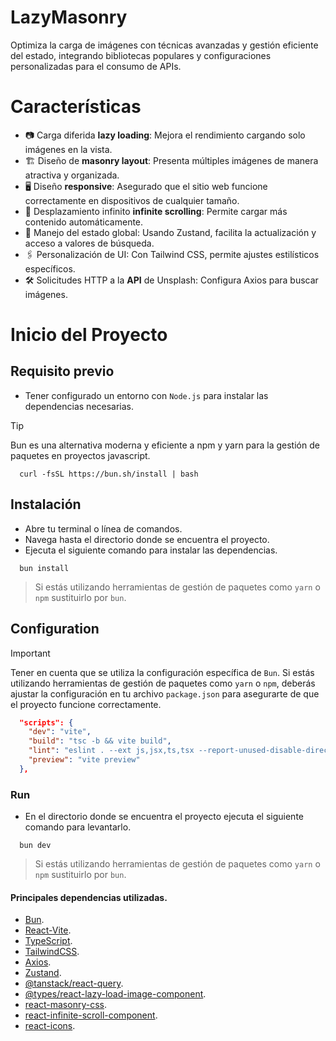 # LazyMasonry

<!-- [![License](http://img.shields.io/:license-Apache%202-blue.svg)](http://www.apache.org/licenses/LICENSE-2.0.txt)
[![Slack](https://img.shields.io/badge/Slack-Join%20our%20community-brightgreen?style=flat&logo=slack)](https://join.slack.com/t/querybook/shared_invite/zt-se82lvld-yyzRIqvIASsyYozk7jMCYQ)
-->

Optimiza la carga de imágenes con técnicas avanzadas y gestión eficiente del estado, integrando bibliotecas populares y configuraciones personalizadas para el consumo de APIs.

# Características

- 📷 Carga diferida **lazy loading**: Mejora el rendimiento cargando solo imágenes en la vista.
- 🏗️ Diseño de **masonry layout**: Presenta múltiples imágenes de manera atractiva y organizada.
- 🖥️ Diseño **responsive**: Asegurado que el sitio web funcione correctamente en dispositivos de cualquier tamaño.
- 🔁 Desplazamiento infinito **infinite scrolling**: Permite cargar más contenido automáticamente.
- 🔄 Manejo del estado global: Usando Zustand, facilita la actualización y acceso a valores de búsqueda.
- 🖇️ Personalización de UI: Con Tailwind CSS, permite ajustes estilísticos específicos.
- 🛠️ Solicitudes HTTP a la **API** de Unsplash: Configura Axios para buscar imágenes.

# Inicio del Proyecto

## Requisito previo

- Tener configurado un entorno con `Node.js` para instalar las dependencias necesarias.

> [!TIP]
> Bun es una alternativa moderna y eficiente a npm y yarn para la gestión de paquetes en proyectos javascript.
>
> ```shell
>   curl -fsSL https://bun.sh/install | bash
> ```

## Instalación

- Abre tu terminal o línea de comandos.
- Navega hasta el directorio donde se encuentra el proyecto.
- Ejecuta el siguiente comando para instalar las dependencias.

```shell
  bun install
```

> Si estás utilizando herramientas de gestión de paquetes como `yarn` o `npm` sustituirlo por `bun`.

## Configuration

> [!IMPORTANT]
> Tener en cuenta que se utiliza la configuración específica de `Bun`.
> Si estás utilizando herramientas de gestión de paquetes como `yarn` o `npm`, deberás ajustar la configuración en tu archivo `package.json` para asegurarte de que el proyecto funcione correctamente.

```json
  "scripts": {
    "dev": "vite",
    "build": "tsc -b && vite build",
    "lint": "eslint . --ext js,jsx,ts,tsx --report-unused-disable-directives --max-warnings 0",
    "preview": "vite preview"
  },
```

### Run

- En el directorio donde se encuentra el proyecto ejecuta el siguiente comando para levantarlo.

```shell
  bun dev
```

> Si estás utilizando herramientas de gestión de paquetes como `yarn` o `npm` sustituirlo por `bun`.

#### Principales dependencias utilizadas.

- [Bun](https://bun.sh/docs/cli/install).
- [React-Vite](https://es.vitejs.dev/guide/).
- [TypeScript](https://es.vitejs.dev/guide/).
- [TailwindCSS](https://tailwindcss.com/docs/installation).
- [Axios](https://www.npmjs.com/package/axios).
- [Zustand](https://docs.pmnd.rs/zustand/getting-started/introduction).
- [@tanstack/react-query](https://www.npmjs.com/package/@tanstack/react-query).
- [@types/react-lazy-load-image-component](https://www.npmjs.com/package/@types/react-lazy-load-image-component).
- [react-masonry-css](https://www.npmjs.com/package/react-masonry-css).
- [react-infinite-scroll-component](https://www.npmjs.com/package/react-infinite-scroll-component).
- [react-icons](https://react-icons.github.io/react-icons/).
